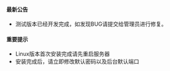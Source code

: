 #### 最新公告
 - 测试版本已经开发完成，如发现BUG请提交给管理员进行修复。

#### 重要提示
 - Linux版本首次安装完成请先重启服务器
 - 安装完成后，请立即修改默认密码以及后台默认端口

